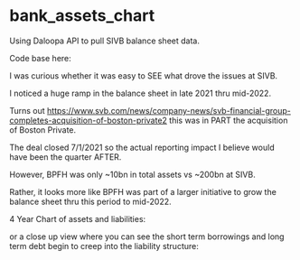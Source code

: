 # bank_assets_chart
Using Daloopa API to pull SIVB balance sheet data.

Code base here: 

I was curious whether it was easy to SEE what drove the issues at SIVB.

I noticed a huge ramp in the balance sheet in late 2021 thru mid-2022.

Turns out https://www.svb.com/news/company-news/svb-financial-group-completes-acquisition-of-boston-private2 this was in PART the acquisition of Boston Private.

The deal closed 7/1/2021 so the actual reporting impact I believe would have been the quarter AFTER.

However, BPFH was only ~10bn in total assets vs ~200bn at SIVB.

Rather, it looks more like BPFH was part of a larger initiative to grow the balance sheet thru this period to mid-2022.

4 Year Chart of assets and liabilities:

or a close up view where you can see the short term borrowings and long term debt begin to creep into the liability structure:
